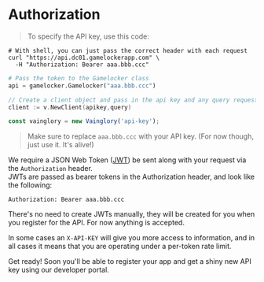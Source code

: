 # Authorization

> To specify the API key, use this code:

```shell
# With shell, you can just pass the correct header with each request
curl "https://api.dc01.gamelockerapp.com" \
  -H "Authorization: Bearer aaa.bbb.ccc"
```
```python
# Pass the token to the Gamelocker class
api = gamelocker.Gamelocker("aaa.bbb.ccc")
```

```go
// Create a client object and pass in the api key and any query requests
client := v.NewClient(apikey,query)
```

```javascript
const vainglory = new Vainglory('api-key');
```

> Make sure to replace `aaa.bbb.ccc` with your API key. (For now though, just use it.  It's alive!)

We require a JSON Web Token ([JWT](https://jwt.io/)) be sent along with your request via the `Authorization` header.  
JWTs are passed as bearer tokens in the Authorization header, and look like the following:

`Authorization: Bearer aaa.bbb.ccc`

There's no need to create JWTs manually, they will be created for you when you register for the API.
For now anything is accepted.

In some cases an `X-API-KEY` will give you more access to information, and in all
 cases it means that you are operating under a per-token rate limit.

<aside class="notice">
Get ready!  Soon you'll be able to register your app and get a shiny new API key using our developer portal.
</aside>
